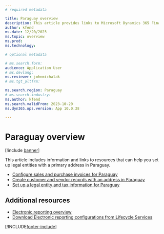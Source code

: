 ```yaml
---
# required metadata

title: Paraguay overview
description: This article provides links to Microsoft Dynamics 365 Finance documentation resources for Paraguay. 
author: kfend
ms.date: 12/20/2023
ms.topic: overview
ms.prod: 
ms.technology: 

# optional metadata

# ms.search.form: 
audience: Application User
# ms.devlang: 
ms.reviewer: johnmichalak
# ms.tgt_pltfrm: 

ms.search.region: Paraguay
# ms.search.industry: 
ms.author: kfend
ms.search.validFrom: 2023-10-20
ms.dyn365.ops.version: App 10.0.38

---
```


# Paraguay overview

[!include [banner](../../includes/banner.md)]

This article includes information and links to resources that can help you set up legal entities with a primary address in Paraguay.
- [Configure sales and purchase invoices for Paraguay](ltm-configure-invoices-paraguay.md)
- [Create customer and vendor records with an address in Paraguay](ltm-create-customer-vendor-paraguay.md)
- [Set up a legal entity and tax information for Paraguay](ltm-set-up-legal-entity-tax-paraguay.md)
  

## Additional resources

- [Electronic reporting overview](../../../fin-ops-core/dev-itpro/analytics/general-electronic-reporting.md)
- [Download Electronic reporting configurations from Lifecycle Services](../../../fin-ops-core/dev-itpro/analytics/download-electronic-reporting-configuration-lcs.md)

[!INCLUDE[footer-include](../../../includes/footer-banner.md)]
